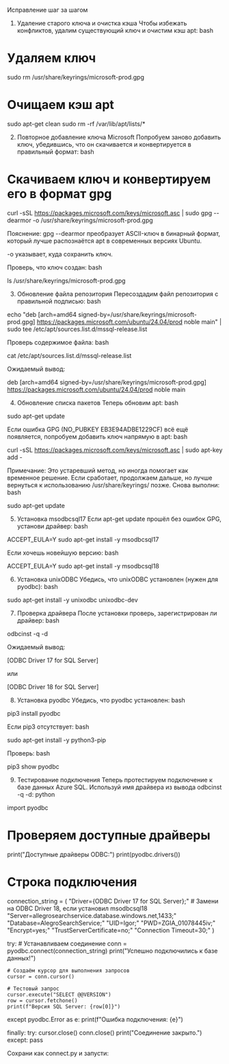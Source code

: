 Исправление шаг за шагом
1. Удаление старого ключа и очистка кэша
Чтобы избежать конфликтов, удалим существующий ключ и очистим кэш apt:
bash

# Удаляем ключ
sudo rm /usr/share/keyrings/microsoft-prod.gpg

# Очищаем кэш apt
sudo apt-get clean
sudo rm -rf /var/lib/apt/lists/*

2. Повторное добавление ключа Microsoft
Попробуем заново добавить ключ, убедившись, что он скачивается и конвертируется в правильный формат:
bash

# Скачиваем ключ и конвертируем его в формат gpg
curl -sSL https://packages.microsoft.com/keys/microsoft.asc | sudo gpg --dearmor -o /usr/share/keyrings/microsoft-prod.gpg

Пояснение:
gpg --dearmor преобразует ASCII-ключ в бинарный формат, который лучше распознаётся apt в современных версиях Ubuntu.

-o указывает, куда сохранить ключ.

Проверь, что ключ создан:
bash

ls /usr/share/keyrings/microsoft-prod.gpg

3. Обновление файла репозитория
Пересоздадим файл репозитория с правильной подписью:
bash

echo "deb [arch=amd64 signed-by=/usr/share/keyrings/microsoft-prod.gpg] https://packages.microsoft.com/ubuntu/24.04/prod noble main" | sudo tee /etc/apt/sources.list.d/mssql-release.list

Проверь содержимое файла:
bash

cat /etc/apt/sources.list.d/mssql-release.list

Ожидаемый вывод:

deb [arch=amd64 signed-by=/usr/share/keyrings/microsoft-prod.gpg] https://packages.microsoft.com/ubuntu/24.04/prod noble main

4. Обновление списка пакетов
Теперь обновим apt:
bash

sudo apt-get update

Если ошибка GPG (NO_PUBKEY EB3E94ADBE1229CF) всё ещё появляется, попробуем добавить ключ напрямую в apt:
bash

curl -sSL https://packages.microsoft.com/keys/microsoft.asc | sudo apt-key add -

Примечание: Это устаревший метод, но иногда помогает как временное решение. Если сработает, продолжаем дальше, но лучше вернуться к использованию /usr/share/keyrings/ позже.
Снова выполни:
bash

sudo apt-get update

5. Установка msodbcsql17
Если apt-get update прошёл без ошибок GPG, установи драйвер:
bash

ACCEPT_EULA=Y sudo apt-get install -y msodbcsql17

Если хочешь новейшую версию:
bash

ACCEPT_EULA=Y sudo apt-get install -y msodbcsql18

6. Установка unixODBC
Убедись, что unixODBC установлен (нужен для pyodbc):
bash

sudo apt-get install -y unixodbc unixodbc-dev

7. Проверка драйвера
После установки проверь, зарегистрирован ли драйвер:
bash

odbcinst -q -d

Ожидаемый вывод:

[ODBC Driver 17 for SQL Server]

или

[ODBC Driver 18 for SQL Server]

8. Установка pyodbc
Убедись, что pyodbc установлен:
bash

pip3 install pyodbc

Если pip3 отсутствует:
bash

sudo apt-get install -y python3-pip

Проверь:
bash

pip3 show pyodbc

9. Тестирование подключения
Теперь протестируем подключение к базе данных Azure SQL. Используй имя драйвера из вывода odbcinst -q -d:
python

import pyodbc

# Проверяем доступные драйверы
print("Доступные драйверы ODBC:")
print(pyodbc.drivers())

# Строка подключения
connection_string = (
    "Driver={ODBC Driver 17 for SQL Server};"  # Замени на ODBC Driver 18, если установил msodbcsql18
    "Server=allegrosearchservice.database.windows.net,1433;"
    "Database=AlegroSearchService;"
    "UID=Igor;"
    "PWD=ZGIA_01078445iv;"
    "Encrypt=yes;"
    "TrustServerCertificate=no;"
    "Connection Timeout=30;"
)

try:
    # Устанавливаем соединение
    conn = pyodbc.connect(connection_string)
    print("Успешно подключились к базе данных!")
    
    # Создаём курсор для выполнения запросов
    cursor = conn.cursor()
    
    # Тестовый запрос
    cursor.execute("SELECT @@VERSION")
    row = cursor.fetchone()
    print(f"Версия SQL Server: {row[0]}")
    
except pyodbc.Error as e:
    print(f"Ошибка подключения: {e}")
    
finally:
    try:
        cursor.close()
        conn.close()
        print("Соединение закрыто.")
    except:
        pass

Сохрани как connect.py и запусти:

